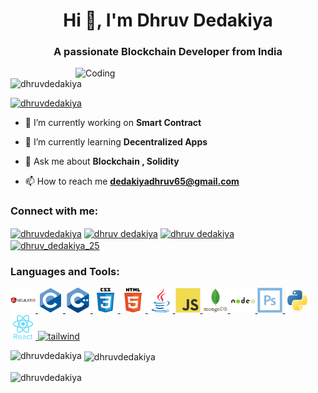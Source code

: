 <h1 align="center">Hi 👋, I'm Dhruv Dedakiya</h1>
<h3 align="center">A passionate Blockchain Developer from India</h3>
<img align="right" alt="Coding" width="400" src="https://media2.giphy.com/media/qgQUggAC3Pfv687qPC/giphy.gif?cid=ecf05e47izm9tybg94zxhusgk87raq26ofsew6tud9crr1ty&rid=giphy.gif&ct=g">

<p align="left"> <img src="https://komarev.com/ghpvc/?username=dhruvdedakiya&label=Profile%20views&color=0e75b6&style=flat" alt="dhruvdedakiya" /> </p>

<p align="left"> <a href="https://twitter.com/Dhruv_Dedakiya" target="blank"><img src="https://img.shields.io/twitter/follow/dhruvdedakiya?logo=twitter&style=for-the-badge" alt="dhruvdedakiya" /></a> </p>

- 🔭 I’m currently working on **Smart Contract**

- 🌱 I’m currently learning **Decentralized Apps**

- 💬 Ask me about **Blockchain , Solidity**

- 📫 How to reach me **dedakiyadhruv65@gmail.com**

<h3 align="left">Connect with me:</h3>
<p align="left">
<a href="https://twitter.com/dhruvdedakiya" target="blank"><img align="center" src="https://raw.githubusercontent.com/rahuldkjain/github-profile-readme-generator/master/src/images/icons/Social/twitter.svg" alt="dhruvdedakiya" height="30" width="40" /></a>
<a href="https://linkedin.com/in/dhruv dedakiya" target="blank"><img align="center" src="https://raw.githubusercontent.com/rahuldkjain/github-profile-readme-generator/master/src/images/icons/Social/linked-in-alt.svg" alt="dhruv dedakiya" height="30" width="40" /></a>
<a href="https://fb.com/dhruv dedakiya" target="blank"><img align="center" src="https://raw.githubusercontent.com/rahuldkjain/github-profile-readme-generator/master/src/images/icons/Social/facebook.svg" alt="dhruv dedakiya" height="30" width="40" /></a>
<a href="https://instagram.com/dhruv_dedakiya_25" target="blank"><img align="center" src="https://raw.githubusercontent.com/rahuldkjain/github-profile-readme-generator/master/src/images/icons/Social/instagram.svg" alt="dhruv_dedakiya_25" height="30" width="40" /></a>
</p>

<h3 align="left">Languages and Tools:</h3>
<p align="left"> <a href="https://angular.io" target="_blank" rel="noreferrer"> <img src="https://raw.githubusercontent.com/devicons/devicon/master/icons/angularjs/angularjs-original-wordmark.svg" alt="angularjs" width="40" height="40"/> </a> <a href="https://www.cprogramming.com/" target="_blank" rel="noreferrer"> <img src="https://raw.githubusercontent.com/devicons/devicon/master/icons/c/c-original.svg" alt="c" width="40" height="40"/> </a> <a href="https://www.w3schools.com/cpp/" target="_blank" rel="noreferrer"> <img src="https://raw.githubusercontent.com/devicons/devicon/master/icons/cplusplus/cplusplus-original.svg" alt="cplusplus" width="40" height="40"/> </a> <a href="https://www.w3schools.com/css/" target="_blank" rel="noreferrer"> <img src="https://raw.githubusercontent.com/devicons/devicon/master/icons/css3/css3-original-wordmark.svg" alt="css3" width="40" height="40"/> </a> <a href="https://www.w3.org/html/" target="_blank" rel="noreferrer"> <img src="https://raw.githubusercontent.com/devicons/devicon/master/icons/html5/html5-original-wordmark.svg" alt="html5" width="40" height="40"/> </a> <a href="https://www.java.com" target="_blank" rel="noreferrer"> <img src="https://raw.githubusercontent.com/devicons/devicon/master/icons/java/java-original.svg" alt="java" width="40" height="40"/> </a> <a href="https://developer.mozilla.org/en-US/docs/Web/JavaScript" target="_blank" rel="noreferrer"> <img src="https://raw.githubusercontent.com/devicons/devicon/master/icons/javascript/javascript-original.svg" alt="javascript" width="40" height="40"/> </a> <a href="https://www.mongodb.com/" target="_blank" rel="noreferrer"> <img src="https://raw.githubusercontent.com/devicons/devicon/master/icons/mongodb/mongodb-original-wordmark.svg" alt="mongodb" width="40" height="40"/> </a> <a href="https://nodejs.org" target="_blank" rel="noreferrer"> <img src="https://raw.githubusercontent.com/devicons/devicon/master/icons/nodejs/nodejs-original-wordmark.svg" alt="nodejs" width="40" height="40"/> </a> <a href="https://www.photoshop.com/en" target="_blank" rel="noreferrer"> <img src="https://raw.githubusercontent.com/devicons/devicon/master/icons/photoshop/photoshop-line.svg" alt="photoshop" width="40" height="40"/> </a> <a href="https://www.python.org" target="_blank" rel="noreferrer"> <img src="https://raw.githubusercontent.com/devicons/devicon/master/icons/python/python-original.svg" alt="python" width="40" height="40"/> </a> <a href="https://reactjs.org/" target="_blank" rel="noreferrer"> <img src="https://raw.githubusercontent.com/devicons/devicon/master/icons/react/react-original-wordmark.svg" alt="react" width="40" height="40"/> </a> <a href="https://tailwindcss.com/" target="_blank" rel="noreferrer"> <img src="https://www.vectorlogo.zone/logos/tailwindcss/tailwindcss-icon.svg" alt="tailwind" width="40" height="40"/> </a> </p>

<p><img align="left" src="https://github-readme-stats.vercel.app/api/top-langs?username=dhruvdedakiya&show_icons=true&locale=en&layout=compact" alt="dhruvdedakiya" /></p>

<p>&nbsp;<img align="center" src="https://github-readme-stats.vercel.app/api?username=dhruvdedakiya&show_icons=true&locale=en" alt="dhruvdedakiya" /></p>

<p><img align="center" src="https://github-readme-streak-stats.herokuapp.com/?user=dhruvdedakiya&" alt="dhruvdedakiya" /></p>
